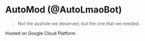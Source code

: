 # AutoMod (@AutoLmaoBot)
> Not the asshole we deserved, but the one that we needed.

Hosted on Google Cloud Platform.
